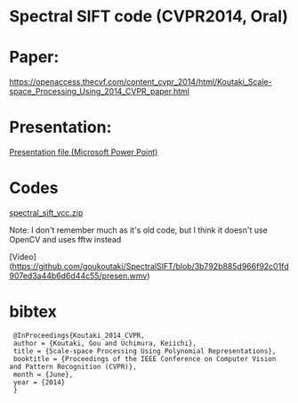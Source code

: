 # Spectral SIFT code (CVPR2014, Oral)


# Paper:
https://openaccess.thecvf.com/content_cvpr_2014/html/Koutaki_Scale-space_Processing_Using_2014_CVPR_paper.html


# Presentation:

[Presentation file (Microsoft Power Point)](https://github.com/goukoutaki/SpectralSIFT/blob/9a7c9afffb38654cafb18ea7c1af5b6e92249390/presen.pptx)


# Codes

[spectral_sift_vcc.zip](https://github.com/goukoutaki/SpectralSIFT/blob/389a08492342e5c24231f2401bba5b6d129f6844/spectral_sift_vcc.zip)

Note: I don't remember much as it's old code, but I think it doesn't use OpenCV and uses fftw instead


[Video] (https://github.com/goukoutaki/SpectralSIFT/blob/3b792b885d966f92c01fd907ed3a44b6d6d44c55/presen.wmv)

# bibtex

```
 @InProceedings{Koutaki_2014_CVPR,
 author = {Koutaki, Gou and Uchimura, Keiichi},
 title = {Scale-space Processing Using Polynomial Representations},
 booktitle = {Proceedings of the IEEE Conference on Computer Vision and Pattern Recognition (CVPR)},
 month = {June},
 year = {2014}
 } 
```
